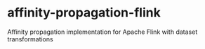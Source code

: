 # affinity-propagation-flink
Affinity propagation implementation for Apache Flink with dataset transformations
